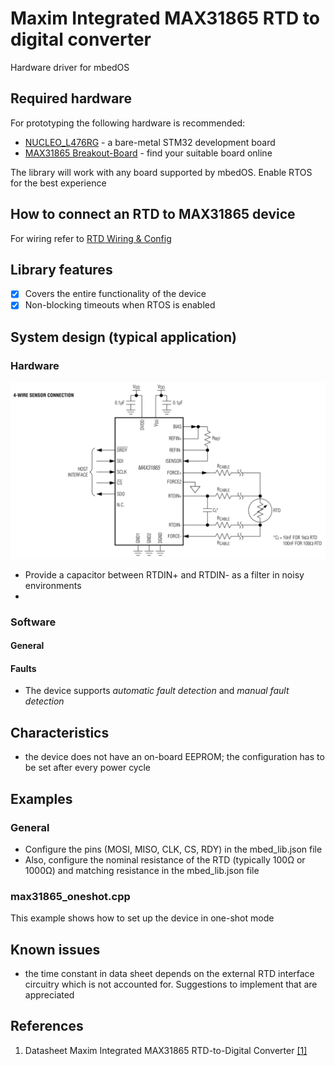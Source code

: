 # Maxim Integrated MAX31865 RTD to digital converter
Hardware driver for mbedOS
## Required hardware
For prototyping the following hardware is recommended:
- [NUCLEO_L476RG](https://os.mbed.com/platforms/ST-Nucleo-L476RG/) - a bare-metal STM32 development board
- [MAX31865 Breakout-Board](https://www.google.com/search?client=firefox-b-d&q=MAX31865+breakout+board) - find your suitable board online

The library will work with any board supported by mbedOS. Enable RTOS for the best experience

## How to connect an RTD to MAX31865 device

For wiring refer to [RTD Wiring & Config](https://learn.adafruit.com/adafruit-max31865-rtd-pt100-amplifier/)

## Library features

- [x] Covers the entire functionality of the device
- [x] Non-blocking timeouts when RTOS is enabled

## System design (typical application)
### Hardware
![schematics](https://github.com/horeich/max31865/blob/master/assets/schematics.png)
- Provide a capacitor between RTDIN+ and RTDIN- as a filter in noisy environments
- 
### Software
#### General

#### Faults
- The device supports *automatic fault detection* and *manual fault detection*
## Characteristics
- the device does not have an on-board EEPROM; the configuration has to be set after every power cycle



## Examples

### General
- Configure the pins (MOSI, MISO, CLK, CS, RDY) in the mbed_lib.json file
- Also, configure the nominal resistance of the RTD (typically 100Ω or 1000Ω) and matching resistance in the mbed_lib.json file

### max31865_oneshot.cpp
This example shows how to set up the device in one-shot mode

## Known issues
- the time constant in data sheet depends on the external RTD interface circuitry which is not accounted for. Suggestions to implement that are appreciated
## References
1. Datasheet Maxim Integrated MAX31865 RTD-to-Digital Converter [[1]](https://datasheets.maximintegrated.com/en/ds/MAX31865.pdf)

